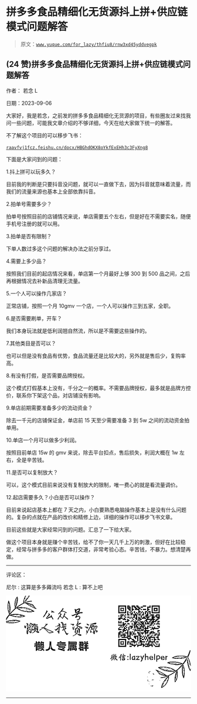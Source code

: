 # 拼多多食品精细化无货源抖上拼+供应链模式问题解答

> 原文：[`www.yuque.com/for_lazy/thfiu8/rnw3xd45yddvegpk`](https://www.yuque.com/for_lazy/thfiu8/rnw3xd45yddvegpk)

## (24 赞)拼多多食品精细化无货源抖上拼+供应链模式问题解答

作者： 若念 L

日期：2023-09-06

大家好，我是若念，之前发的拼多多食品精细化无货源的项目，有些圈友过来找我问一些问题，可能我文章介绍的不够详细，今天在给大家做下统一的解答。

不了解这个项目的可以移步飞书：

[`raavfvj1fcz.feishu.cn/docx/HBGhdOKX8oYkfExEHh3c3FyXng8`](https://raavfvj1fcz.feishu.cn/docx/HBGhdOKX8oYkfExEHh3c3FyXng8)

下面是大家问到的问题：

1.抖上拼可以玩多久？

目前我的判断是只要抖音没问题，就可以一直做下去，因为抖音就意味着流量，而我们的流量来源也基本上全部依靠抖音。

2.拍单号需要多少？

拍单号按照目前的店铺情况来说，单店需要五个左右，但是好在不需要实名，随便手机号注册的就可以用。

3.拍单是否有限制？

下单人数过多这个问题的解决办法之前分享过。

4.需要上多少品？

按照我们目前的起店情况来看，单店第一个月最好上够 300 到 500 品之间，之后再根据情况去补新品清理无流量。

5.一个人可以操作几家店？

正常店铺，按照一个月 10gmv 一个店，一个人可以操作三到五家，全职。

6.是否需要刷单，开车？

我们本身玩法就是低利润翘自然流，所以是不需要这些操作的。

7.其他类目是否可以？

也可以但是没有食品有优势，食品流量还是比较大的，另外就是售后少，复购率高。

8.有没有打假，是否需要品牌授权。

这个模式打假基本上没有，千分之一的概率。不需要品牌授权，最多就是品牌方控价，联系你下架这个品，对店铺没有影响。

9.单店前期需要准备多少的流动资金？

除去一千元的店铺保证金，单店前 15 天至少需要准备 3 到 5w 之间的流动资金拍单用。

10.单店一个月可以做多少利润。

按照目前单店 15w 的 gmv 来说，除去平台扣点，售后损失，利润大概在 1w 左右，全是辛苦钱。

11.是否可以复制放大？

可以，这个模式目前来说没有复制放大的限制，唯一费心的就是看流量调价。

12.起店需要多久？小白是否可以操作？

目前来说起店基本上都在 7 天之内，小白要熟悉电脑操作基本上是没有什么问题的。复杂的点就在产品的改价和精修上边，详细的操作可以移步飞书文章。

目前这些就是大家经常问到的问题。汇总了一下给大家。

做这个项目本身就是赚个辛苦钱，给不了你一天几千上万的刺激，但好在比较稳定，经常与拼多多的客户群体打交道，非常考验心态。辛苦钱，不暴力。想清楚再做。

* * *

评论区：

尼尔 : 这算是多多薅流吗
若念 L : 算不上吧

![](img/1c37d505930596d12a88ab23e11aa07a.png)

* * *